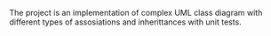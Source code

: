 The project is an implementation of complex UML class diagram with different types of assosiations and inherittances with unit tests.
